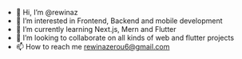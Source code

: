 - 👋 Hi, I’m @rewinaz
- 👀 I’m interested in Frontend, Backend and mobile development
- 🌱 I’m currently learning Next.js, Mern and Flutter
- 💞️ I’m looking to collaborate on all kinds of web and flutter projects
- 📫 How to reach me rewinazerou6@gmail.com

<!---
rewinaz/rewinaz is a ✨ special ✨ repository because its `README.md` (this file) appears on your GitHub profile.
You can click the Preview link to take a look at your changes.
--->
